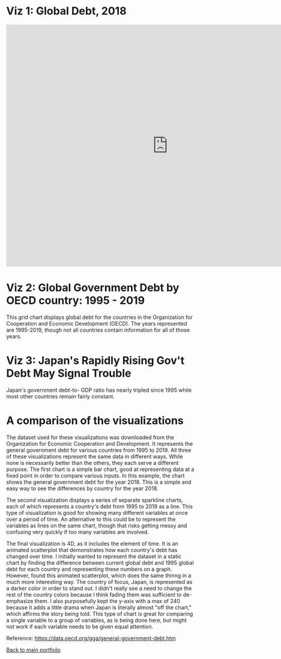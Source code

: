 # Viz 1: Global Debt, 2018 
<iframe src="https://data.oecd.org/chart/69u6" width="860" height="645" style="border: 0" mozallowfullscreen="true" webkitallowfullscreen="true" allowfullscreen="true"><a href="https://data.oecd.org/chart/69u6" target="_blank">OECD Chart: General government debt, Total, % of GDP, 2018</a></iframe>


# Viz 2: Global Government Debt by OECD country: 1995 - 2019
This grid chart displays global debt for the countries in the Organization for Cooperation and Economic Development (OECD). The years represented are 1995-2019, though not all countries contain information for all of those years.

<div class="flourish-embed flourish-chart" data-src="visualisation/4258350"><script src="https://public.flourish.studio/resources/embed.js"></script></div>

# Viz 3: Japan's Rapidly Rising Gov't Debt May Signal Trouble
Japan's government debt-to- GDP ratio has nearly tripled since 1995 while most other countries remain fairly constant.
<div class="flourish-embed flourish-scatter" data-src="visualisation/4266725"><script src="https://public.flourish.studio/resources/embed.js"></script></div>

# A comparison of the visualizations
The dataset used for these visualizations was downloaded from the Organization for Economic Cooperation and Development. It represents the general government debt for various countries from 1995 to 2019. All three of these visualizations represent the same data in different ways. While none is necessarily better than the others, they each serve a different purpose. The first chart is a simple bar chart, good at representing data at a fixed point in order to compare various inputs. In this example, the chart shows the general government debt for the year 2018. This is a simple and easy way to see the differences by country for the year 2018.

The second visualization displays a series of separate sparkline charts, each of which represents a country's debt from 1995 to 2019 as a line. This type of visualization is good for showing many different variables at once over a period of time. An alternative to this could be to represent the variables as lines on the same chart, though that risks getting messy and confusing very quickly if too many variables are involved. 

The final visualization is 4D, as it includes the element of time. It is an animated scatterplot that demonstrates how each country's debt has changed over time. I initially wanted to represent the dataset in a static chart by finding the difference between current global debt and 1995 global debt for each country and representing these numbers on a graph. However, found this animated scatterplot, which does the same thinng in a much more interesting way. The country of focus, Japan, is represented as a darker color in order to stand out. I didn't really see a need to change the rest of the country colors because I think fading them was sufficient to de-emphasize them. I also purposefully kept the y-axis with a max of 240 because it adds a little drama when Japan is literally almost "off the chart," which affirms the story being told. This type of chart is great for comparing a single variable to a group of variables, as is being done here, but might not work if each variable needs to be given equal attention.

Reference: https://data.oecd.org/gga/general-government-debt.htm


[Back to main portfoilo](jamila-portfolio.md)
